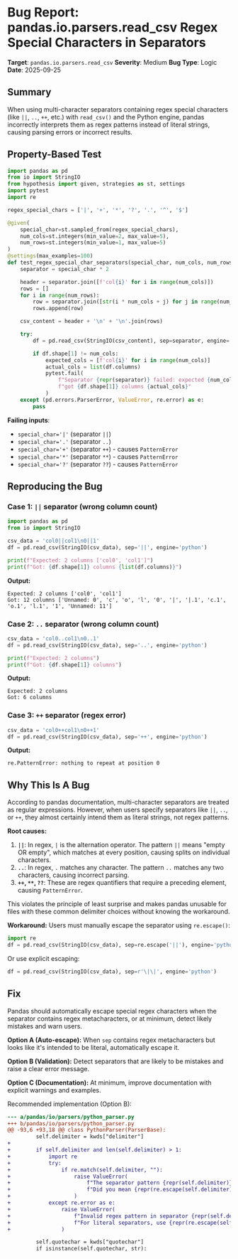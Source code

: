 # Bug Report: pandas.io.parsers.read_csv Regex Special Characters in Separators

**Target**: `pandas.io.parsers.read_csv`
**Severity**: Medium
**Bug Type**: Logic
**Date**: 2025-09-25

## Summary

When using multi-character separators containing regex special characters (like `||`, `..`, `++`, etc.) with `read_csv()` and the Python engine, pandas incorrectly interprets them as regex patterns instead of literal strings, causing parsing errors or incorrect results.

## Property-Based Test

```python
import pandas as pd
from io import StringIO
from hypothesis import given, strategies as st, settings
import pytest
import re

regex_special_chars = ['|', '+', '*', '?', '.', '^', '$']

@given(
    special_char=st.sampled_from(regex_special_chars),
    num_cols=st.integers(min_value=2, max_value=5),
    num_rows=st.integers(min_value=1, max_value=5)
)
@settings(max_examples=100)
def test_regex_special_char_separators(special_char, num_cols, num_rows):
    separator = special_char * 2

    header = separator.join([f'col{i}' for i in range(num_cols)])
    rows = []
    for i in range(num_rows):
        row = separator.join([str(i * num_cols + j) for j in range(num_cols)])
        rows.append(row)

    csv_content = header + '\n' + '\n'.join(rows)

    try:
        df = pd.read_csv(StringIO(csv_content), sep=separator, engine='python')

        if df.shape[1] != num_cols:
            expected_cols = [f'col{i}' for i in range(num_cols)]
            actual_cols = list(df.columns)
            pytest.fail(
                f"Separator {repr(separator)} failed: expected {num_cols} columns {expected_cols}, "
                f"got {df.shape[1]} columns {actual_cols}"
            )
    except (pd.errors.ParserError, ValueError, re.error) as e:
        pass
```

**Failing inputs**:
- `special_char='|'` (separator `||`)
- `special_char='.'` (separator `..`)
- `special_char='+'` (separator `++`) - causes `PatternError`
- `special_char='*'` (separator `**`) - causes `PatternError`
- `special_char='?'` (separator `??`) - causes `PatternError`

## Reproducing the Bug

### Case 1: `||` separator (wrong column count)
```python
import pandas as pd
from io import StringIO

csv_data = 'col0||col1\n0||1'
df = pd.read_csv(StringIO(csv_data), sep='||', engine='python')

print(f"Expected: 2 columns ['col0', 'col1']")
print(f"Got: {df.shape[1]} columns {list(df.columns)}")
```

**Output:**
```
Expected: 2 columns ['col0', 'col1']
Got: 12 columns ['Unnamed: 0', 'c', 'o', 'l', '0', '|', '|.1', 'c.1', 'o.1', 'l.1', '1', 'Unnamed: 11']
```

### Case 2: `..` separator (wrong column count)
```python
csv_data = 'col0..col1\n0..1'
df = pd.read_csv(StringIO(csv_data), sep='..', engine='python')

print(f"Expected: 2 columns")
print(f"Got: {df.shape[1]} columns")
```

**Output:**
```
Expected: 2 columns
Got: 6 columns
```

### Case 3: `++` separator (regex error)
```python
csv_data = 'col0++col1\n0++1'
df = pd.read_csv(StringIO(csv_data), sep='++', engine='python')
```

**Output:**
```
re.PatternError: nothing to repeat at position 0
```

## Why This Is A Bug

According to pandas documentation, multi-character separators are treated as regular expressions. However, when users specify separators like `||`, `..`, or `++`, they almost certainly intend them as literal strings, not regex patterns.

**Root causes:**
1. **`||`**: In regex, `|` is the alternation operator. The pattern `||` means "empty OR empty", which matches at every position, causing splits on individual characters.
2. **`..`**: In regex, `.` matches any character. The pattern `..` matches any two characters, causing incorrect parsing.
3. **`++`, `**`, `??`**: These are regex quantifiers that require a preceding element, causing `PatternError`.

This violates the principle of least surprise and makes pandas unusable for files with these common delimiter choices without knowing the workaround.

**Workaround:** Users must manually escape the separator using `re.escape()`:
```python
import re
df = pd.read_csv(StringIO(csv_data), sep=re.escape('||'), engine='python')
```

Or use explicit escaping:
```python
df = pd.read_csv(StringIO(csv_data), sep=r'\|\|', engine='python')
```

## Fix

Pandas should automatically escape special regex characters when the separator contains regex metacharacters, or at minimum, detect likely mistakes and warn users.

**Option A (Auto-escape):** When `sep` contains regex metacharacters but looks like it's intended to be literal, automatically escape it.

**Option B (Validation):** Detect separators that are likely to be mistakes and raise a clear error message.

**Option C (Documentation):** At minimum, improve documentation with explicit warnings and examples.

Recommended implementation (Option B):

```diff
--- a/pandas/io/parsers/python_parser.py
+++ b/pandas/io/parsers/python_parser.py
@@ -93,6 +93,18 @@ class PythonParser(ParserBase):
         self.delimiter = kwds["delimiter"]
+
+        if self.delimiter and len(self.delimiter) > 1:
+            import re
+            try:
+                if re.match(self.delimiter, ""):
+                    raise ValueError(
+                        f"The separator pattern {repr(self.delimiter)} matches empty strings. "
+                        f"Did you mean {repr(re.escape(self.delimiter))}?"
+                    )
+            except re.error as e:
+                raise ValueError(
+                    f"Invalid regex pattern in separator {repr(self.delimiter)}: {e}. "
+                    f"For literal separators, use {repr(re.escape(self.delimiter))}"
+                )

         self.quotechar = kwds["quotechar"]
         if isinstance(self.quotechar, str):
```